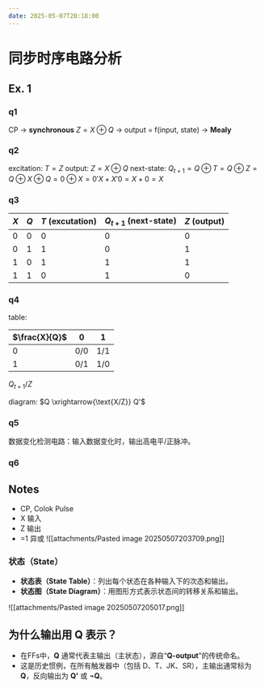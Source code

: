 ```yaml
---
date: 2025-05-07T20:18:00
---
```


# 同步时序电路分析

## Ex. 1
### q1

CP -> **synchronous**
$Z = X \oplus Q$ -> output = f(input, state) -> **Mealy**
### q2

excitation: $T = Z$
output: $Z = X\oplus Q$
next-state: $Q_{t+1} = Q\oplus T = Q\oplus Z = Q\oplus X \oplus Q = 0\oplus X = 0'X+X'0 = X + 0 = X$

### q3

| $X$ | $Q$ | $T$ (excutation) | $Q_{t+1}$ (next-state) | $Z$ (output) |
| --- | --- | ---------------- | ---------------------- | ------------ |
| 0   | 0   | 0                | 0                      | 0            |
| 0   | 1   | 1                | 0                      | 1            |
| 1   | 0   | 1                | 1                      | 1            |
| 1   | 1   | 0                | 1                      | 0            |
### q4

table:

| $\frac{X}{Q}$ | 0   | 1   |
| ------------- | --- | --- |
| 0             | 0/0 | 1/1 |
| 1             | 0/1 | 1/0 |
$Q_{t+1}/Z$

diagram:
$Q \xrightarrow{\text{X/Z}} Q'$

### q5

数据变化检测电路：输入数据变化时，输出高电平/正脉冲。

### q6



## Notes

- CP, Colok Pulse
- X 输入
- Z 输出
- =1 异或
  ![[attachments/Pasted image 20250507203709.png]]

### 状态（State）

- **状态表（State Table）**：列出每个状态在各种输入下的次态和输出。
- **状态图（State Diagram）**：用图形方式表示状态间的转移关系和输出。

![[attachments/Pasted image 20250507205017.png]]


## 为什么输出用 Q 表示？

- 在FFs中，**Q** 通常代表主输出（主状态），源自“**Q-output**”的传统命名。
- 这是历史惯例，在所有触发器中（包括 D、T、JK、SR），主输出通常标为 **Q**，反向输出为 **Q'** 或 **¬Q**。